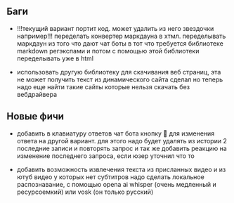 ## Баги

* !!!текущий вариант портит код. может удалить из него звездочки например!!!
  переделать конвертер маркдауна в хтмл. переделывать маркдаун из того что дают чат боты
  в тот что требуется библиотеке markdown регэкспами и потом с помощью этой библиотеки 
  переделывать уже в html

* использовать другую библиотеку для скачивания веб страниц, эта не может получить текст из динамического сайта
  сделал но теперь надо еще найти такие сайты которые нельзя скачать без вебдрайвера





## Новые фичи

* добавить в клавиатуру ответов чат бота кнопку 🎲 для изменения ответа на другой вариант.
  для этого надо будет удалять из истории 2 последние записи и повторять запрос
  и так же добавить реакцию на изменение последнего запроса, если юзер уточнил что то
  
  
* добавить возможность извлечения текста из присланных видео и из ютуб видео у которых нет субтитров
  надо сделать локальное распознавание, с помощью opena ai whisper (очень медленный и ресурсоемкий) или vosk (он только русский)



